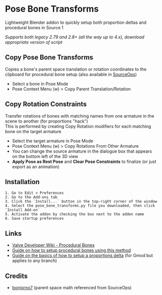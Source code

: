 # Pose Bone Transforms
Lightweight Blender addon to quickly setup both proportion deltas and procedural bones in Source 1

*Supports both legacy 2.79 and 2.8+ (all the way up to 4.x), download appropriate version of script*

## Copy Pose Bone Transforms
Copies a bone's parent space translation or rotation coordinates to the clipboard for procedural bone setup (also available in [SourceOps](https://github.com/bonjorno7/SourceOps))
- Select a bone in Pose Mode
- Pose Context Menu (w) > Copy Parent Translation/Rotation

## Copy Rotation Constraints
Transfer rotations of bones with matching names from one armature in the scene to another (for proportions "hack") \
This is performed by creating Copy Rotation modifiers for each matching bone on the target armature
- Select the target armature in Pose Mode
- Pose Context Menu (w) > Copy Rotations From Other Armature
- You can change the source armature in the dialogue box that appears on the bottom left of the 3D view
- **Apply Pose as Rest Pose** and **Clear Pose Constraints** to finalize (or just export as an animation)

## Installation
    1. Go to Edit > Preferences
    2. Go to the Add-ons tab
    3. Click the `Install...` button in the top-right corner of the window
    4. Select the pose_bone_transforms.py file you downloaded, then click `Install Add-on`
    5. Activate the addon by checking the box next to the addon name
    6. Save startup preferences

## Links
- [Valve Developer Wiki - Procedural Bones](https://developer.valvesoftware.com/wiki/$proceduralbones)
- [Guide on how to setup procedural bones using this method](https://steamcommunity.com/sharedfiles/filedetails/?id=2415253996)
- [Guide on the basics of how to setup a proportions delta](https://steamcommunity.com/sharedfiles/filedetails/?id=2308084980) (for Gmod but applies to any branch)

## Credits
- [bonjorno7](https://github.com/bonjorno7/SourceOps)  (parent space math referenced from SourceOps)
